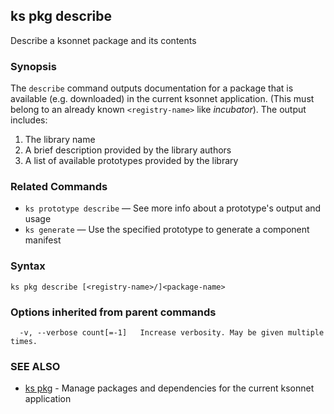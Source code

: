 ## ks pkg describe

Describe a ksonnet package and its contents

### Synopsis



The `describe` command outputs documentation for a package that is available
(e.g. downloaded) in the current ksonnet application. (This must belong to an already
known `<registry-name>` like *incubator*). The output includes:

1. The library name
2. A brief description provided by the library authors
3. A list of available prototypes provided by the library

### Related Commands

* `ks prototype describe` — See more info about a prototype's output and usage
* `ks generate` — Use the specified prototype to generate a component manifest

### Syntax


```
ks pkg describe [<registry-name>/]<package-name>
```

### Options inherited from parent commands

```
  -v, --verbose count[=-1]   Increase verbosity. May be given multiple times.
```

### SEE ALSO
* [ks pkg](ks_pkg.md)	 - Manage packages and dependencies for the current ksonnet application

